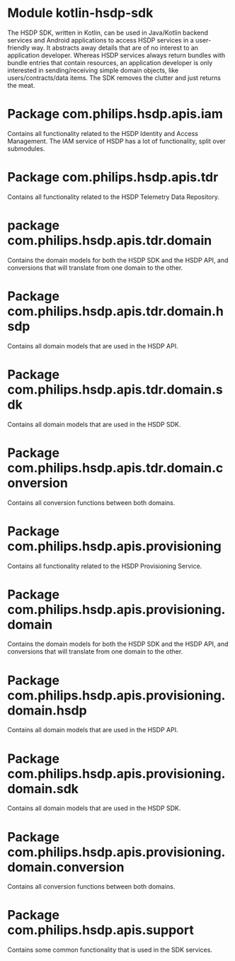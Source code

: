 # Module kotlin-hsdp-sdk

The HSDP SDK, written in Kotlin, can be used in Java/Kotlin backend services and Android applications to access HSDP 
services in a user-friendly way. It abstracts away details that are of no interest to an application developer.
Whereas HSDP services always return bundles with bundle entries that contain resources, an application developer is 
only interested in sending/receiving simple domain objects, like users/contracts/data items. The SDK removes the 
clutter and just returns the meat. 

# Package com.philips.hsdp.apis.iam

Contains all functionality related to the HSDP Identity and Access Management.
The IAM service of HSDP has a lot of functionality, split over submodules.

# Package com.philips.hsdp.apis.tdr

Contains all functionality related to the HSDP Telemetry Data Repository.

# package com.philips.hsdp.apis.tdr.domain

Contains the domain models for both the HSDP SDK and the HSDP API, and conversions that will translate from 
one domain to the other.

# Package com.philips.hsdp.apis.tdr.domain.hsdp

Contains all domain models that are used in the HSDP API.

# Package com.philips.hsdp.apis.tdr.domain.sdk

Contains all domain models that are used in the HSDP SDK.

# Package com.philips.hsdp.apis.tdr.domain.conversion

Contains all conversion functions between both domains.

# Package com.philips.hsdp.apis.provisioning

Contains all functionality related to the HSDP Provisioning Service.

# Package com.philips.hsdp.apis.provisioning.domain

Contains the domain models for both the HSDP SDK and the HSDP API, and conversions that will translate from
one domain to the other.

# Package com.philips.hsdp.apis.provisioning.domain.hsdp

Contains all domain models that are used in the HSDP API.

# Package com.philips.hsdp.apis.provisioning.domain.sdk

Contains all domain models that are used in the HSDP SDK.

# Package com.philips.hsdp.apis.provisioning.domain.conversion

Contains all conversion functions between both domains.

# Package com.philips.hsdp.apis.support

Contains some common functionality that is used in the SDK services.

